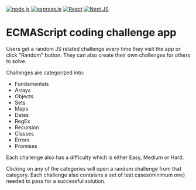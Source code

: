 [![node.js](https://img.shields.io/badge/node.js-6DA55F?style=for-the-badge&logo=node.js&logoColor=white)](https://github.com/dmiljkoviclevi9/ecmaniac/tree/main/app/api)
[![express.js](https://img.shields.io/badge/express.js-%23404d59.svg?style=for-the-badge&logo=express&logoColor=%2361DAFB)](https://github.com/dmiljkoviclevi9/ecmaniac/tree/main/app/api)
[![React](https://img.shields.io/badge/react-%2320232a.svg?style=for-the-badge&logo=react&logoColor=%2361DAFB)](https://github.com/dmiljkoviclevi9/ecmaniac/tree/main/app/ui)
[![Next JS](https://img.shields.io/badge/Next-black?style=for-the-badge&logo=next.js&logoColor=white)](https://github.com/dmiljkoviclevi9/ecmaniac/tree/main/app/ui)


# ECMAScript coding challenge app

Users get a random JS related challenge every time they visit the app or click "Random" button. They can also create their own challenges for others to solve. 

Challenges are categorized into:
- Fundamentals
- Arrays
- Objects
- Sets
- Maps
- Dates
- RegEx
- Recursion
- Classes
- Errors
- Promises

Each challenge also has a difficulty which is either Easy, Medium or Hard.

Clicking on any of the categories will open a random challenge from that category. Each challenge also contaisns a set of test cases(minimum one) needed to pass for a successful solution.
